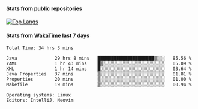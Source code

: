 #### Stats from public repositories

[![Top Langs](https://github-readme-stats.vercel.app/api/top-langs/?username=hyoghurt&layout=compact&exclude_repo=multiserver,docker_compose&langs_count=6)](https://github.com/anuraghazra/github-readme-stats)

#### Stats from [WakaTime](https://wakatime.com/@hyoghurt) last 7 days
<!--START_SECTION:waka-->

```text
Total Time: 34 hrs 3 mins

Java              29 hrs 8 mins   █████████████████████▒░░░   85.56 %
YAML              1 hr 43 mins    █▒░░░░░░░░░░░░░░░░░░░░░░░   05.09 %
XML               1 hr 14 mins    █░░░░░░░░░░░░░░░░░░░░░░░░   03.64 %
Java Properties   37 mins         ▒░░░░░░░░░░░░░░░░░░░░░░░░   01.81 %
Properties        20 mins         ▒░░░░░░░░░░░░░░░░░░░░░░░░   01.00 %
Makefile          19 mins         ▒░░░░░░░░░░░░░░░░░░░░░░░░   00.94 %

Operating systems: Linux
Editors: IntelliJ, Neovim
```

<!--END_SECTION:waka-->
